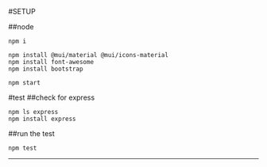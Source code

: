 #SETUP

##node

```
npm i

npm install @mui/material @mui/icons-material
npm install font-awesome
npm install bootstrap

npm start
```

#test
##check for express

```
npm ls express
npm install express
```

##run the test

```
npm test
```

----------------------------

